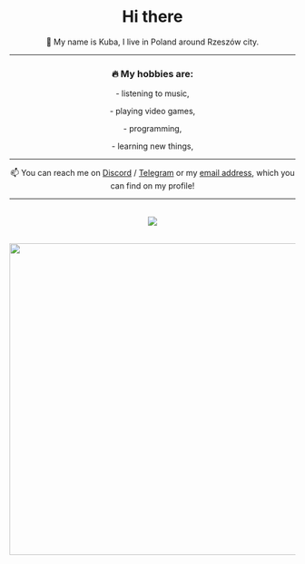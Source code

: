 <h1 align="center">Hi there</h1> 
<p align="center">👋 My name is Kuba, I live in Poland around Rzeszów city. </p>
<hr>
<h3 align="center">🔥 My hobbies are: </h3>

<div align="center">
		<p>- listening to music,</p> 
		<p>- playing video games,</p> 
		<p>- programming,</p> 
		<p>- learning new things,</p> 
</div>
<hr>
<p align="center">📫 You can reach me on <a target="_blank" href="https://discord.com/users/483339397144772608">Discord</a> / <a target="_blank" href="https://t.me/rederek64">Telegram</a> or my <a target="_blank" href="mailto:rederek64@gmail.com">email address</a>, which you can find on my profile!</p>
<hr>


<!--lang icons-->
<p align="center">
	<br>
  <a href="https://skillicons.dev">
    <img src="https://skillicons.dev/icons?i=nodejs,js,ts,html,css,jquery,discordjs,cpp,visualstudio,vscode,cloudflare,firebase,kali,raspberrypi,ubuntu&theme=dark&perline=5" />
  </a>
</p>


<!--languages used-->
<div align="center">
	<br>
	<img width="550px" align="center" src="https://wakatime.com/share/@7ddd9c07-3d30-4314-8234-841dff26e5ee/5c90db74-438f-4597-9f50-1e4c8ff4b2d3.svg">
	<br>
</div>

